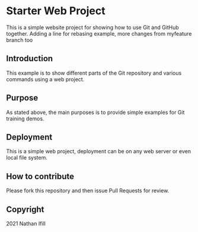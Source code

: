 # Starter Web Project

This is a simple website project for showing how to use Git and GitHub together. Adding a line for rebasing example, more changes from myfeature branch too

## Introduction

This example is to show different parts of the Git repository and various commands using a web project.

## Purpose

As stated above, the main purposes is to provide simple examples for Git training demos.

## Deployment

This is a simple web project, deployment can be on any web server or even local file system.

## How to contribute

Please fork this repository and then issue Pull Requests for review.

## Copyright

2021 Nathan Ifill